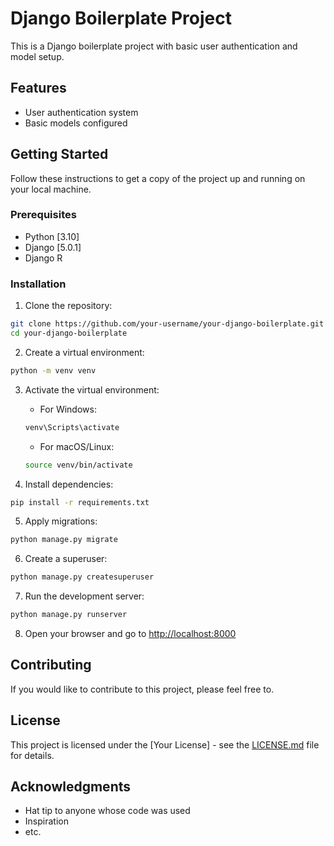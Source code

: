 # Django Boilerplate Project

This is a Django boilerplate project with basic user authentication and model setup.

## Features

- User authentication system
- Basic models configured

## Getting Started

Follow these instructions to get a copy of the project up and running on your local machine.

### Prerequisites

- Python [3.10]
- Django [5.0.1]
- Django R

### Installation

1. Clone the repository:

```bash
git clone https://github.com/your-username/your-django-boilerplate.git
cd your-django-boilerplate
```

2. Create a virtual environment:

```bash
python -m venv venv
```

3. Activate the virtual environment:

   - For Windows:

   ```bash
   venv\Scripts\activate
   ```

   - For macOS/Linux:

   ```bash
   source venv/bin/activate
   ```

4. Install dependencies:

```bash
pip install -r requirements.txt
```

5. Apply migrations:

```bash
python manage.py migrate
```

6. Create a superuser:

```bash
python manage.py createsuperuser
```

7. Run the development server:

```bash
python manage.py runserver
```

8. Open your browser and go to [http://localhost:8000](http://localhost:8000)

## Contributing

If you would like to contribute to this project, please feel free to.

## License

This project is licensed under the [Your License] - see the [LICENSE.md](LICENSE.md) file for details.

## Acknowledgments

- Hat tip to anyone whose code was used
- Inspiration
- etc.